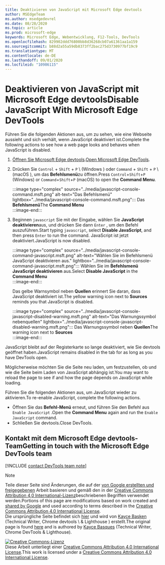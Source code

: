 ```yaml
---
title: Deaktivieren von JavaScript mit Microsoft Edge devtools
author: MSEdgeTeam
ms.author: msedgedevrel
ms.date: 08/28/2020
ms.topic: article
ms.prod: microsoft-edge
keywords: Microsoft Edge, Webentwicklung, F12-Tools, DevTools
ms.openlocfilehash: 829902ddd76800bb8d36268cb07a61361aa1a159
ms.sourcegitcommit: b88d2a55a59db8373ff2bac275d3730977bf19c9
ms.translationtype: MT
ms.contentlocale: de-DE
ms.lasthandoff: 09/01/2020
ms.locfileid: "10986115"
---
```

<!-- Copyright Kayce Basques 

   Licensed under the Apache License, Version 2.0 (the "License");
   you may not use this file except in compliance with the License.
   You may obtain a copy of the License at

       https://www.apache.org/licenses/LICENSE-2.0

   Unless required by applicable law or agreed to in writing, software
   distributed under the License is distributed on an "AS IS" BASIS,
   WITHOUT WARRANTIES OR CONDITIONS OF ANY KIND, either express or implied.
   See the License for the specific language governing permissions and
   limitations under the License.  -->

# <span data-ttu-id="42f81-103">Deaktivieren von JavaScript mit Microsoft Edge devtools</span><span class="sxs-lookup"><span data-stu-id="42f81-103">Disable JavaScript With Microsoft Edge DevTools</span></span>  

<span data-ttu-id="42f81-104">Führen Sie die folgenden Aktionen aus, um zu sehen, wie eine Webseite aussieht und sich verhält, wenn JavaScript deaktiviert ist.</span><span class="sxs-lookup"><span data-stu-id="42f81-104">Complete the following actions to see how a web page looks and behaves when JavaScript is disabled.</span></span>  

1.  <span data-ttu-id="42f81-105">[Öffnen Sie Microsoft Edge devtools][DevToolsOpen].</span><span class="sxs-lookup"><span data-stu-id="42f81-105">[Open Microsoft Edge DevTools][DevToolsOpen].</span></span>  
1.  <span data-ttu-id="42f81-106">Drücken Sie `Control` + `Shift` + `P` \ (Windows \) oder `Command` + `Shift` + `P` \ (macOS \), um das **Befehlsmenü**zu öffnen.</span><span class="sxs-lookup"><span data-stu-id="42f81-106">Press `Control`+`Shift`+`P` \(Windows\) or `Command`+`Shift`+`P` \(macOS\) to open the **Command Menu**.</span></span>  
    
    :::image type="complex" source="../media/javascript-console-command.msft.png" alt-text="Das Befehlsmenü" lightbox="../media/javascript-console-command.msft.png":::
       <span data-ttu-id="42f81-108">Das **Befehlsmenü**</span><span class="sxs-lookup"><span data-stu-id="42f81-108">The **Command Menu**</span></span>  
    :::image-end:::  
    
1.  <span data-ttu-id="42f81-109">Beginnen `javascript` Sie mit der Eingabe, wählen Sie **JavaScript deaktivieren**aus, und drücken Sie dann `Enter` , um den Befehl auszuführen.</span><span class="sxs-lookup"><span data-stu-id="42f81-109">Start typing `javascript`, select **Disable JavaScript**, and then press `Enter` to run the command.</span></span>  <span data-ttu-id="42f81-110">JavaScript ist jetzt deaktiviert.</span><span class="sxs-lookup"><span data-stu-id="42f81-110">JavaScript is now disabled.</span></span>  
    
    :::image type="complex" source="../media/javascript-console-command-javascript.msft.png" alt-text="Wählen Sie im Befehlsmenü JavaScript deaktivieren aus." lightbox="../media/javascript-console-command-javascript.msft.png":::
       <span data-ttu-id="42f81-112">Wählen Sie im **Befehlsmenü** **JavaScript deaktivieren** aus.</span><span class="sxs-lookup"><span data-stu-id="42f81-112">Select **Disable JavaScript** in the **Command Menu**</span></span>  
    :::image-end:::  
    
    <span data-ttu-id="42f81-113">Das gelbe Warnsymbol neben **Quellen** erinnert Sie daran, dass JavaScript deaktiviert ist.</span><span class="sxs-lookup"><span data-stu-id="42f81-113">The yellow warning icon next to **Sources** reminds you that JavaScript is disabled.</span></span>  
    
    :::image type="complex" source="../media/javascript-console-javascript-disabled-warning.msft.png" alt-text="Das Warnungssymbol nebenquellen" lightbox="../media/javascript-console-javascript-disabled-warning.msft.png":::
       <span data-ttu-id="42f81-115">Das Warnungssymbol neben **Quellen**</span><span class="sxs-lookup"><span data-stu-id="42f81-115">The warning icon next to **Sources**</span></span>  
    :::image-end:::  
    
<span data-ttu-id="42f81-116">JavaScript bleibt auf der Registerkarte so lange deaktiviert, wie Sie devtools geöffnet haben.</span><span class="sxs-lookup"><span data-stu-id="42f81-116">JavaScript remains disabled in the tab for as long as you have DevTools open.</span></span>  

<span data-ttu-id="42f81-117">Möglicherweise möchten Sie die Seite neu laden, um festzustellen, ob und wie die Seite beim Laden von JavaScript abhängig ist.</span><span class="sxs-lookup"><span data-stu-id="42f81-117">You may want to reload the page to see if and how the page depends on JavaScript while loading.</span></span>  

<span data-ttu-id="42f81-118">Führen Sie die folgenden Aktionen aus, um JavaScript wieder zu aktivieren.</span><span class="sxs-lookup"><span data-stu-id="42f81-118">To re-enable JavaScript, complete the following actions.</span></span>  

*   <span data-ttu-id="42f81-119">Öffnen Sie das **Befehl-Menü** erneut, und führen Sie den Befehl aus `Enable JavaScript` .</span><span class="sxs-lookup"><span data-stu-id="42f81-119">Open the **Command Menu** again and run the `Enable JavaScript` command.</span></span>  
*   <span data-ttu-id="42f81-120">Schließen Sie devtools.</span><span class="sxs-lookup"><span data-stu-id="42f81-120">Close DevTools.</span></span>  

## <span data-ttu-id="42f81-121">Kontakt mit dem Microsoft Edge devtools-Team</span><span class="sxs-lookup"><span data-stu-id="42f81-121">Getting in touch with the Microsoft Edge DevTools team</span></span>  

[!INCLUDE [contact DevTools team note](../includes/contact-devtools-team-note.md)]  

<!-- links -->  

[DevToolsOpen]: ../open.md "Öffnen Sie Microsoft Edge devtools | Microsoft docs"  

> [!NOTE]
> <span data-ttu-id="42f81-123">Teile dieser Seite sind Änderungen, die auf der [von Google erstellten und freigegebenen][GoogleSitePolicies] Arbeit basieren und gemäß den in der [Creative Commons Attribution 4,0 International-Lizenz][CCA4IL]beschriebenen Begriffen verwendet werden.</span><span class="sxs-lookup"><span data-stu-id="42f81-123">Portions of this page are modifications based on work created and [shared by Google][GoogleSitePolicies] and used according to terms described in the [Creative Commons Attribution 4.0 International License][CCA4IL].</span></span>  
> <span data-ttu-id="42f81-124">Die ursprüngliche Seite befindet sich [hier](https://developers.google.com/web/tools/chrome-devtools/javascript/disable) und wird von [Kayce Basken][KayceBasques] (Technical Writer, Chrome devtools \ & Lighthouse \) erstellt.</span><span class="sxs-lookup"><span data-stu-id="42f81-124">The original page is found [here](https://developers.google.com/web/tools/chrome-devtools/javascript/disable) and is authored by [Kayce Basques][KayceBasques] \(Technical Writer, Chrome DevTools \& Lighthouse\).</span></span>  

[![Creative Commons-Lizenz][CCby4Image]][CCA4IL]  
<span data-ttu-id="42f81-126">Diese Arbeit unterliegt einer [Creative Commons Attribution 4.0 International License][CCA4IL].</span><span class="sxs-lookup"><span data-stu-id="42f81-126">This work is licensed under a [Creative Commons Attribution 4.0 International License][CCA4IL].</span></span>  

[CCA4IL]: https://creativecommons.org/licenses/by/4.0  
[CCby4Image]: https://i.creativecommons.org/l/by/4.0/88x31.png  
[GoogleSitePolicies]: https://developers.google.com/terms/site-policies  
[KayceBasques]: https://developers.google.com/web/resources/contributors/kaycebasques  
